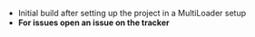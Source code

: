 * Initial build after setting up the project in a MultiLoader setup
* **For issues open an issue on the tracker**